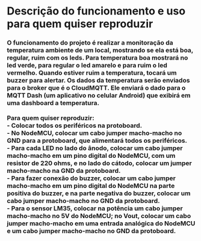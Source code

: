 # Descrição do funcionamento e uso para quem quiser reproduzir

<h3>O funcionamento do projeto é realizar a monitoração da temperatura ambiente de um local, mostrando se ela está boa, regular, ruim com os leds. Para temperatura boa mostrará no led verde, para regular o led amarelo e para ruim o led vermelho. Quando estiver ruim a temperatura, tocará um buzzer para alertar.
Os dados da temperatura serão enviados para o broker que é o CloudMQTT. Ele enviará o dado para o MQTT Dash (um aplicativo no celular Android) que exibirá em uma dashboard a temperatura.
<br><br>
Para quem quiser reproduzir:
<br>- Colocar todos os periféricos na protoboard. 
 <br> - No NodeMCU, colocar um cabo jumper macho-macho no GND para a protoboard, que alimentará todos os periféricos. 
 <br>- Para cada LED no lado do ânodo, colocar um cabo jumper macho-macho em um pino digital do NodeMCU, com um resistor de 220 ohms, e no lado do cátodo, colocar um jumper macho-macho na GND da protoboard. 
<br>- Para fazer conexão do buzzer, colocar um cabo jumper macho-macho em um pino digital do NodeMCU na parte positiva do buzzer, e na parte negativa do buzzer, colocar um cabo jumper macho-macho no GND da protoboard. 
<br> - Para o sensor LM35, colocar na potência um cabo jumper macho-macho no 5V do NodeMCU; no Vout, colocar um cabo jumper macho-macho em uma entrada analógica do NodeMCU e um cabo jumper macho-macho no GND da protoboard.</h3>
